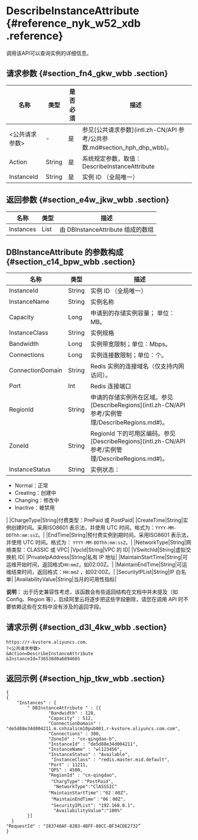 # DescribeInstanceAttribute {#reference_nyk_w52_xdb .reference}

调用该API可以查询实例的详细信息。

## 请求参数 {#section_fn4_gkw_wbb .section}

|名称|类型|是否必须|描述|
|--|--|----|--|
|<公共请求参数\>|-|是|参见[公共请求参数](intl.zh-CN/API 参考/公共参数.md#section_hph_dhp_wbb)。|
|Action|String|是|系统规定参数，取值：DescribeInstanceAttribute|
|InstanceId|String|是|实例 ID （全局唯一）|

## 返回参数 {#section_e4w_jkw_wbb .section}

|名称|类型|描述|
|--|--|--|
|Instances|List|由 DBInstanceAttribute 组成的数组|

## DBInstanceAttribute 的参数构成 {#section_c14_bpw_wbb .section}

|名称|类型|描述|
|--|--|--|
|InstanceId|String|实例 ID （全局唯一）|
|InstanceName|String|实例名称|
|Capacity|Long|申请到的存储实例容量； 单位：MB。|
|InstanceClass|String|实例规格|
|Bandwidth|Long|实例带宽限制；单位：Mbps。|
|Connections|Long|实例连接数限制；单位：个。|
|ConnectionDomain|String|Redis 实例的连接域名（仅支持内网访问）。|
|Port|Int|Redis 连接端口|
|RegionId|String|申请的存储实例所在区域。参见 [DescribeRegions](intl.zh-CN/API 参考/实例管理/DescribeRegions.md#)。|
|ZoneId|String|RegionId 下的可用区编码。参见 [DescribeRegions](intl.zh-CN/API 参考/实例管理/DescribeRegions.md#)。|
|InstanceStatus|String| 实例状态：

 -   Normal：正常
-   Creating：创建中
-   Changing：修改中
-   Inactive：被禁用

 |
|ChargeType|String|付费类型：PrePaid 或 PostPaid|
|CreateTime|String|实例创建时间。采用ISO8601 表示法，并使用 UTC 时间。格式为：`YYYY-MM-DDThh:mm:ssZ`。|
|EndTime|String|预付费实例到期时间。采用ISO8601 表示法，并使用 UTC 时间。格式为： `YYYY-MM-DDThh:mm:ssZ`。|
|NetworkType|String|网络类型：CLASSIC 或 VPC|
|VpcId|String|VPC 的 ID|
|VSwitchId|String|虚拟交换机 ID|
|PrivateIpAddress|String|私有 IP 地址|
|MaintainStartTime|String|可运维开始时间，返回格式`HH:mmZ`，如02:00Z。|
|MaintainEndTime|String|可运维结束时间，返回格式：`HH:mmZ` ，如02:00Z。|
|SecurityIPList|String|IP 白名单|
|AvailabilityValue|String|当月的可用性指标|

**说明：** 出于历史兼容性考虑，该函数会有些返回结构在文档中并未提及（如 Config、Region 等），后续阿里云将逐步把这些字段删除，请您在调用 API 时不要依赖这些在文档中没有涉及的返回字段。

## 请求示例 {#section_d3l_4kw_wbb .section}

```
https://r-kvstore.aliyuncs.com、
?<公共请求参数>
&Action=DescribeInstanceAttribute
&InstanceId=736538d0a6894665
```

## 返回示例 {#section_hjp_tkw_wbb .section}

```
{
{
    "Instances" : {
        " DBInstanceAttribute " : [{
                "Bandwidth" : 128,
                "Capacity" : 512,
                "ConnectionDomain" : "de5d88e34d004211.m.cnhzalicm10pub001.r-kvstore.aliyuncs.com.com",
                "Connections" : 300,
                "ZoneId" : "cn-qingdao-b",
                "InstanceId" : "de5d88e34d004211",
                "InstanceName" : "wl123456",
                "InstanceStatus" : "Available",
                 "InstanceClass" : "redis.master.mid.default",
                "Port" : 11211,
                "QPS" : 4500,
                "RegionId" : "cn-qingdao",
                 "ChargType"："PostPaid",
                  "NetworkType":"ClASSSIC"
                "MaintainStartTime"："02：00Z"，
                 "MaintainEndTime"："06：00Z"，
                 "SecurityIPList": "192.168.0.1"，
                  "AvailabilityValue":"100%"
        }]
  }
"RequestId" : "283746AF-82B3-4BFF-88CC-BF34CDE2732”
}
```


